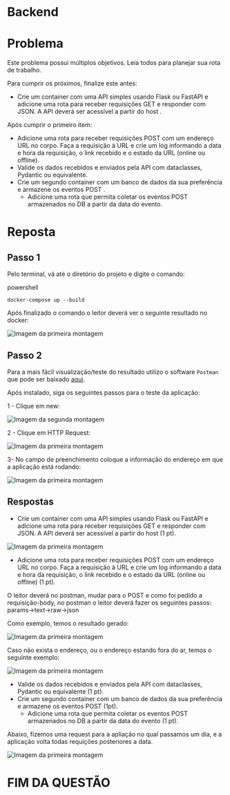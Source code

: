 # Backend 

# Problema

Este problema possui múltiplos objetivos. Leia todos para planejar sua rota de trabalho.

Para cumprir os próximos, finalize este antes:

- Crie um container com uma API simples usando Flask ou FastAPI e adicione uma rota para receber requisições GET e responder com JSON. A API deverá ser acessível a partir do host .

Após cumprir o primeiro item:

- Adicione uma rota para receber requisições POST com um endereço URL no corpo. Faça a requisição à URL e crie um log informando a data e hora da requisição, o link recebido e o estado da URL (online ou offline).
- Valide os dados recebidos e enviados pela API com dataclasses, Pydantic ou equivalente.
- Crie um segundo container com um banco de dados da sua preferência e armazene os eventos POST .
  - Adicione uma rota que permita coletar os eventos POST armazenados no DB a partir da data do evento.

# Reposta

<h2> Passo 1 </h2>
Pelo terminal, vá até o diretório do projeto e digite o comando:

powershell
```
docker-compose up --build
```

Após finalizado o comando o leitor deverá ver o seguinte resultado no docker:

![Imagem da primeira montagem ](img/1.PNG)


<h2> Passo 2 </h2>

Para a mais fácil visualização/teste do resultado utilizo o software `Postman` que pode ser baixado [aqui](https://www.postman.com/downloads/).

Após instalado, siga os seguintes passos para o teste da aplicação:

1 - Clique em new:

![Imagem da segunda montagem ](img/2.PNG)

2 - Clique em HTTP Request:

![Imagem da primeira montagem ](img/3.PNG)

3- No campo de preenchimento coloque a informação do endereço em que a aplicação está rodando:

![Imagem da primeira montagem ](img/4.PNG)

<h2> Respostas </h2>

- Crie um container com uma API simples usando Flask ou FastAPI e adicione uma rota para receber requisições GET e responder com JSON. A API deverá ser acessível a partir do host (1 pt).

![Imagem da primeira montagem ](img/5.PNG)


- Adicione uma rota para receber requisições POST com um endereço URL no corpo. Faça a requisição à URL e crie um log informando a data e hora da requisição, o link recebido e o estado da URL (online ou offline) (1 pt).

O leitor deverá no postman, mudar para o POST e como foi pedido a requisição-body, no postman o leitor deverá fazer os seguintes passos: params->text->raw->json

Como exemplo, temos o resultado gerado:


![Imagem da primeira montagem ](img/6.PNG)

Caso não exista o endereço, ou o endereço estando fora do ar, temos o seguinte exemplo:


![Imagem da primeira montagem ](img/7.PNG)


- Valide os dados recebidos e enviados pela API com dataclasses, Pydantic ou equivalente (1 pt).
- Crie um segundo container com um banco de dados da sua preferência e armazene os eventos POST (1pt).
  - Adicione uma rota que permita coletar os eventos POST armazenados no DB a partir da data do evento (1 pt).

Abaixo, fizemos uma request para a apliação no qual passamos um dia, e a aplicação volta todas requições posteriores a data.

![Imagem da primeira montagem ](img/8.PNG)

<h1> FIM DA QUESTÃO </h1>
